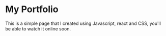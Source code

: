 # My Portfolio
This is a simple page that I created using Javascript, react and CSS, you'll be able to watch it online soon.
